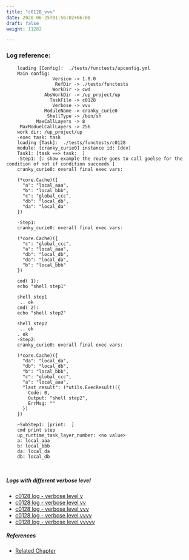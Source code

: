 ```yaml
---
title: "c0128_vvv"
date: 2020-06-25T01:56:02+66:00
draft: false
weight: 11282

---
```


### Log reference: <no value>

```
    loading [Config]:  ./tests/functests/upconfig.yml
    Main config:
                 Version -> 1.0.0
                  RefDir -> ./tests/functests
                 WorkDir -> cwd
              AbsWorkDir -> /up_project/up
                TaskFile -> c0128
                 Verbose -> vvv
              ModuleName -> cranky_curie0
               ShellType -> /bin/sh
           MaxCallLayers -> 8
     MaxModuelCallLayers -> 256
    work dir: /up_project/up
    -exec task: task
    loading [Task]:  ./tests/functests/c0128
    module: [cranky_curie0] instance id: [dev]
    Task1: [task ==> task:  ]
    -Step1: [: show example the route goes to call goelse for the condition of not if condition succeeds ]
    cranky_curie0: overall final exec vars:
    
    (*core.Cache)({
      "a": "local_aaa",
      "b": "local_bbb",
      "c": "global_ccc",
      "db": "local_db",
      "da": "local_da"
    })
    
    -Step1:
    cranky_curie0: overall final exec vars:
    
    (*core.Cache)({
      "c": "global_ccc",
      "a": "local_aaa",
      "db": "local_db",
      "da": "local_da",
      "b": "local_bbb"
    })
    
    cmd( 1):
    echo "shell step1"
    
    shell step1
     .. ok
    cmd( 2):
    echo "shell step2"
    
    shell step2
     .. ok
    . ok
    -Step2:
    cranky_curie0: overall final exec vars:
    
    (*core.Cache)({
      "da": "local_da",
      "db": "local_db",
      "b": "local_bbb",
      "c": "global_ccc",
      "a": "local_aaa",
      "last_result": (*utils.ExecResult)({
        Code: 0,
        Output: "shell step2",
        ErrMsg: ""
      })
    })
    
    ~SubStep1: [print:  ]
    cmd print step
    up_runtime_task_layer_number: <no value>
    a: local_aaa
    b: local_bbb
    da: local_da
    db: local_db
    
    
```

##### Logs with different verbose level
* [c0128 log - verbose level v](../../logs/c0128_v)
* [c0128 log - verbose level vv](../../logs/c0128_vv)
* [c0128 log - verbose level vvv](../../logs/c0128_vvv)
* [c0128 log - verbose level vvvv](../../logs/c0128_vvvv)
* [c0128 log - verbose level vvvvv](../../logs/c0128_vvvvv)

##### References
* [Related Chapter](../../block-func/c0128)
